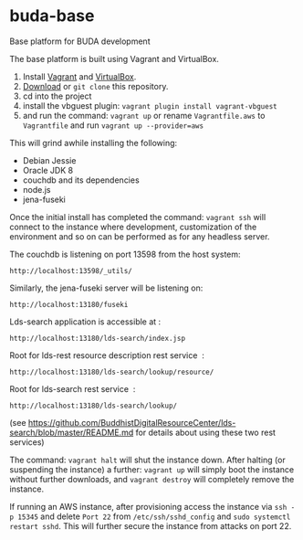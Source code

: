# buda-base
Base platform for BUDA development

The base platform is built using Vagrant and VirtualBox.

1. Install [Vagrant](https://www.vagrantup.com/downloads.html) and [VirtualBox](https://www.virtualbox.org/wiki/Downloads). 
1. [Download](https://github.com/BuddhistDigitalResourceCenter/buda-base/archive/master.zip) or `git clone` this repository.
1. cd into the project
1. install the vbguest plugin: `vagrant plugin install vagrant-vbguest`
1. and run the command: `vagrant up` or rename `Vagrantfile.aws` to `Vagrantfile` and run `vagrant up --provider=aws`

This will grind awhile installing the following:

* Debian Jessie
* Oracle JDK 8
* couchdb and its dependencies
* node.js
* jena-fuseki

Once the initial install has completed the command: `vagrant ssh` will connect to the instance where development, customization of the environment and so on can be performed as for any headless server.

The couchdb is listening on port 13598 from the host system:

    http://localhost:13598/_utils/

Similarly, the jena-fuseki server will be listening on:

    http://localhost:13180/fuseki

Lds-search application is accessible at :

	http://localhost:13180/lds-search/index.jsp

Root for lds-rest resource description rest service  :

	http://localhost:13180/lds-search/lookup/resource/

Root for lds-search rest service  :

	http://localhost:13180/lds-search/lookup/

(see  https://github.com/BuddhistDigitalResourceCenter/lds-search/blob/master/README.md for details about using these two rest services)

The command: `vagrant halt` will shut the instance down. After halting (or suspending the instance) a further: `vagrant up` will simply boot the instance without further downloads, and `vagrant destroy` will completely remove the instance. 

If running an AWS instance, after provisioning access the instance via `ssh -p 15345` and delete
`Port 22` from `/etc/ssh/sshd_config` and `sudo systemctl restart sshd`. This will further secure the instance from attacks on port 22.
